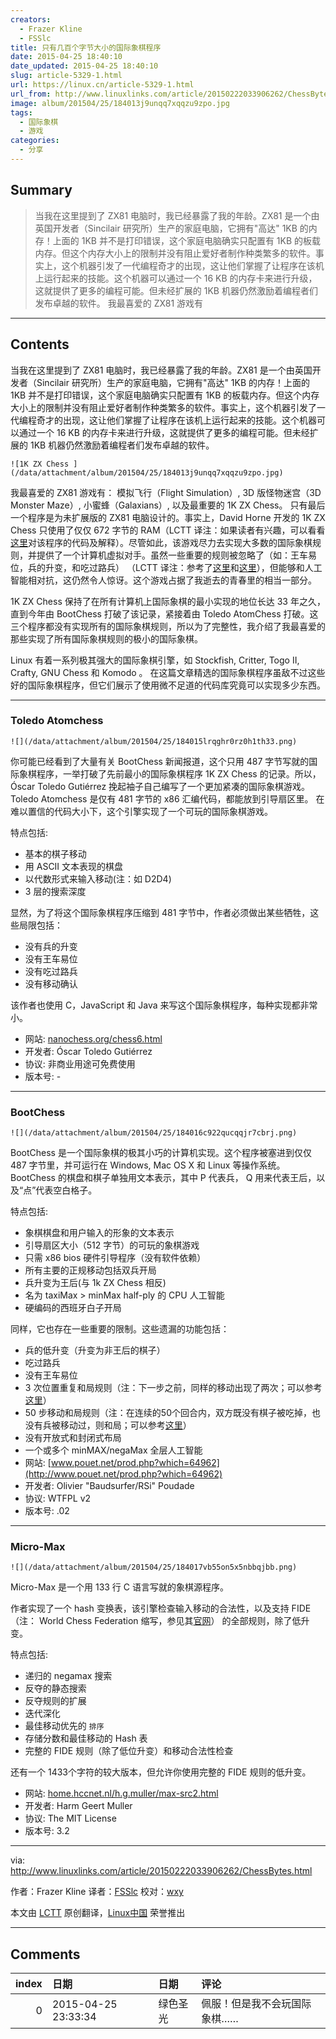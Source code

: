 ```yaml
---
creators:
  - Frazer Kline
  - FSSlc
title: 只有几百个字节大小的国际象棋程序
date: 2015-04-25 18:40:10
date_updated: 2015-04-25 18:40:10
slug: article-5329-1.html
url: https://linux.cn/article-5329-1.html
url_from: http://www.linuxlinks.com/article/20150222033906262/ChessBytes.html
image: album/201504/25/184013j9unqq7xqqzu9zpo.jpg
tags:
  - 国际象棋
  - 游戏
categories:
  - 分享
---
```


## Summary

> 当我在这里提到了 ZX81 电脑时，我已经暴露了我的年龄。ZX81 是一个由英国开发者（Sincilair 研究所）生产的家庭电脑，它拥有&quot;高达&quot; 1KB 的内存！上面的 1KB 并不是打印错误，这个家庭电脑确实只配置有 1KB 的板载内存。但这个内存大小上的限制并没有阻止爱好者制作种类繁多的软件。事实上，这个机器引发了一代编程奇才的出现，这让他们掌握了让程序在该机上运行起来的技能。这个机器可以通过一个 16 KB 的内存卡来进行升级，这就提供了更多的编程可能。但未经扩展的 1KB 机器仍然激励着编程者们发布卓越的软件。  我最喜爱的 ZX81 游戏有

***

<!-- more -->

## Contents

当我在这里提到了 ZX81 电脑时，我已经暴露了我的年龄。ZX81 是一个由英国开发者（Sincilair 研究所）生产的家庭电脑，它拥有"高达" 1KB 的内存！上面的 1KB 并不是打印错误，这个家庭电脑确实只配置有 1KB 的板载内存。但这个内存大小上的限制并没有阻止爱好者制作种类繁多的软件。事实上，这个机器引发了一代编程奇才的出现，这让他们掌握了让程序在该机上运行起来的技能。这个机器可以通过一个 16 KB 的内存卡来进行升级，这就提供了更多的编程可能。但未经扩展的 1KB 机器仍然激励着编程者们发布卓越的软件。

`![1K ZX Chess ](/data/attachment/album/201504/25/184013j9unqq7xqqzu9zpo.jpg)`

我最喜爱的 ZX81 游戏有： 模拟飞行（Flight Simulation）, 3D 版怪物迷宫（3D Monster Maze）, 小蜜蜂（Galaxians）, 以及最重要的 1K ZX Chess。 只有最后一个程序是为未扩展版的 ZX81 电脑设计的。事实上，David Horne 开发的 1K ZX Chess 只使用了仅仅 672 字节的 RAM（LCTT 译注：如果读者有兴趣，可以看看[这里](http://users.ox.ac.uk/%7Euzdm0006/scans/1kchess/)对该程序的代码及解释）。尽管如此，该游戏尽力去实现大多数的国际象棋规则，并提供了一个计算机虚拟对手。虽然一些重要的规则被忽略了（如：王车易位，兵的升变，和吃过路兵） （LCTT 译注：参考了[这里](http://zh.wikibooks.org/zh/%E5%9B%BD%E9%99%85%E8%B1%A1%E6%A3%8B/%E8%A7%84%E5%88%99)和[这里](http://en.wikipedia.org/wiki/Rules_of_chess)），但能够和人工智能相对抗，这仍然令人惊讶。这个游戏占据了我逝去的青春里的相当一部分。

1K ZX Chess 保持了在所有计算机上国际象棋的最小实现的地位长达 33 年之久，直到今年由 BootChess 打破了该记录，紧接着由 Toledo AtomChess 打破。这三个程序都没有实现所有的国际象棋规则，所以为了完整性，我介绍了我最喜爱的那些实现了所有国际象棋规则的极小的国际象棋。

Linux 有着一系列极其强大的国际象棋引擎，如 Stockfish, Critter, Togo II, Crafty, GNU Chess 和 Komodo 。 在这篇文章精选的国际象棋程序虽敌不过这些好的国际象棋程序，但它们展示了使用微不足道的代码库究竟可以实现多少东西。

---

### Toledo Atomchess

`![](/data/attachment/album/201504/25/184015lrqghr0rz0h1th33.png)`

你可能已经看到了大量有关 BootChess 新闻报道，这个只用 487 字节写就的国际象棋程序，一举打破了先前最小的国际象棋程序 1K ZX Chess 的记录。所以，Óscar Toledo Gutiérrez 挽起袖子自己编写了一个更加紧凑的国际象棋游戏。Toledo Atomchess 是仅有 481 字节的 x86 汇编代码，都能放到引导扇区里。 在难以置信的代码大小下，这个引擎实现了一个可玩的国际象棋游戏。

特点包括:

* 基本的棋子移动
* 用 ASCII 文本表现的棋盘
* 以代数形式来输入移动(注：如 D2D4)
* 3 层的搜索深度

显然，为了将这个国际象棋程序压缩到 481 字节中，作者必须做出某些牺牲，这些局限包括：

* 没有兵的升变
* 没有王车易位
* 没有吃过路兵
* 没有移动确认

该作者也使用 C，JavaScript 和 Java 来写这个国际象棋程序，每种实现都非常小。

* 网站: [nanochess.org/chess6.html](http://nanochess.org/chess6.html)
* 开发者: Óscar Toledo Gutiérrez
* 协议: 非商业用途可免费使用
* 版本号: -

---

### BootChess

`![](/data/attachment/album/201504/25/184016c922qucqqjr7cbrj.png)`

BootChess 是一个国际象棋的极其小巧的计算机实现。这个程序被塞进到仅仅 487 字节里，并可运行在 Windows, Mac OS X 和 Linux 等操作系统。BootChess 的棋盘和棋子单独用文本表示，其中 P 代表兵， Q 用来代表王后，以及“点”代表空白格子。

特点包括:

* 象棋棋盘和用户输入的形象的文本表示
* 引导扇区大小（512 字节）的可玩的象棋游戏
* 只需 x86 bios 硬件引导程序（没有软件依赖）
* 所有主要的正规移动包括双兵开局
* 兵升变为王后(与 1k ZX Chess 相反)
* 名为 taxiMax > minMax half-ply 的 CPU 人工智能
* 硬编码的西班牙白子开局

同样，它也存在一些重要的限制。这些遗漏的功能包括：

* 兵的低升变（升变为非王后的棋子）
* 吃过路兵
* 没有王车易位
* 3 次位置重复和局规则（注：下一步之前，同样的移动出现了两次；可以参考[这里](http://www.netplaces.com/chess-basics/ending-the-game/three-position-repetition.htm)）
* 50 步移动和局规则（注：在连续的50个回合内，双方既没有棋子被吃掉，也没有兵被移动过，则和局；可以参考[这里](http://www.chessvariants.org/d.chess/chess.html)）
* 没有开放式和封闭式布局
* 一个或多个 minMAX/negaMax 全层人工智能
* 网站: [www.pouet.net/prod.php?which=64962](http://www.pouet.net/prod.php?which=64962)
* 开发者: Olivier "Baudsurfer/RSi" Poudade
* 协议: WTFPL v2
* 版本号: .02

---

### Micro-Max

`![](/data/attachment/album/201504/25/184017vb55on5x5nbbqjbb.png)`

Micro-Max 是一个用 133 行 C 语言写就的象棋源程序。

作者实现了一个 hash 变换表，该引擎检查输入移动的合法性，以及支持 FIDE（注： World Chess Federation 缩写，参见其[官网](https://www.fide.com/)） 的全部规则，除了低升变。

特点包括:

* 递归的 negamax 搜索
* 反夺的静态搜索
* 反夺规则的扩展
* 迭代深化
* 最佳移动优先的 `排序`
* 存储分数和最佳移动的 Hash 表
* 完整的 FIDE 规则（除了低位升变）和移动合法性检查

还有一个 1433个字符的较大版本，但允许你使用完整的 FIDE 规则的低升变。

* 网站: [home.hccnet.nl/h.g.muller/max-src2.html](http://home.hccnet.nl/h.g.muller/max-src2.html)
* 开发者: Harm Geert Muller
* 协议: The MIT License
* 版本号: 3.2

---

via: <http://www.linuxlinks.com/article/20150222033906262/ChessBytes.html>

作者：Frazer Kline 译者：[FSSlc](https://github.com/FSSlc) 校对：[wxy](https://github.com/wxy)

本文由 [LCTT](https://github.com/LCTT/TranslateProject) 原创翻译，[Linux中国](https://linux.cn/) 荣誉推出

***

## Comments

|   index | 日期                | 日期     | 评论                         |
|--------:|:--------------------|:---------|:-----------------------------|
|       0 | 2015-04-25 23:33:34 | 绿色圣光 | 佩服！但是我不会玩国际象棋…… |
